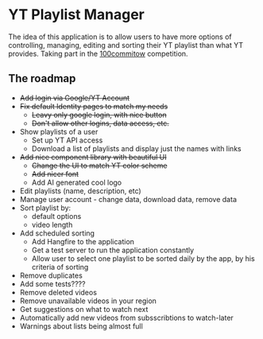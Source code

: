 # YT Playlist Manager
The idea of this application is to allow users to have more options of controlling, managing, editing and sorting their YT playlist than what YT provides.
Taking part in the [100commitow](https://100commitow.pl/) competition.

## The roadmap
- ~~Add login via Google/YT Account~~
- ~~Fix default Identity pages to match my needs~~
  - ~~Leavy only google login, with nice button~~
  - ~~Don't allow other logins, data access, etc.~~
- Show playlists of a user
  - Set up YT API access
  - Download a list of playlists and display just the names with links
- ~~Add nice component library with beautiful UI~~
  - ~~Change the UI to match YT color scheme~~
  - ~~Add nicer font~~
  - Add AI generated cool logo
- Edit playlists (name, description, etc)
- Manage user account - change data, download data, remove data
- Sort playlist by:
  - default options  
  - video length
- Add scheduled sorting
  - Add Hangfire to the application
  - Get a test server to run the application constantly
  - Allow user to select one playlist to be sorted daily by the app, by his criteria of sorting
- Remove duplicates
- Add some tests????
- Remove deleted videos
- Remove unavailable videos in your region
- Get suggestions on what to watch next
- Automatically add new videos from subsscribtions to watch-later
- Warnings about lists being almost full
